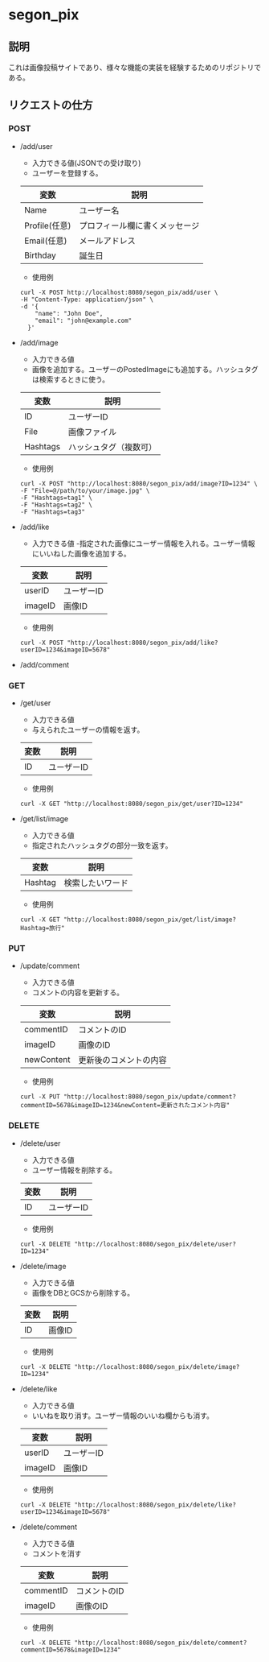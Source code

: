 # segon_pix

## 説明
これは画像投稿サイトであり、様々な機能の実装を経験するためのリポジトリである。


## リクエストの仕方

### POST

- /add/user

    - 入力できる値(JSONでの受け取り)
    - ユーザーを登録する。

    | 変数      |     説明     |
    |-----------|-----------|
    |Name       |  ユーザー名   |
    |Profile(任意)    |  プロフィール欄に書くメッセージ  |
    |Email(任意)      |  メールアドレス  |
    |Birthday   |  誕生日      |

    - 使用例

    ```
    curl -X POST http://localhost:8080/segon_pix/add/user \
    -H "Content-Type: application/json" \
    -d '{
        "name": "John Doe",
        "email": "john@example.com"
      }'
    ```
- /add/image
    - 入力できる値
    - 画像を追加する。ユーザーのPostedImageにも追加する。ハッシュタグは検索するときに使う。

    | 変数      | 説明|
    |-----------|-----|
    |ID       |   ユーザーID   |
    |File    |   画像ファイル   |
    |Hashtags     | ハッシュタグ（複数可） |


    - 使用例

    ```
    curl -X POST "http://localhost:8080/segon_pix/add/image?ID=1234" \
  -F "File=@/path/to/your/image.jpg" \
  -F "Hashtags=tag1" \
  -F "Hashtags=tag2" \
  -F "Hashtags=tag3"

    ```
- /add/like
    - 入力できる値
    -指定された画像にユーザー情報を入れる。ユーザー情報にいいねした画像を追加する。

    | 変数      |     説明     |
    |-----------|-----------|
    |userID     |  ユーザーID  |
    |imageID    |  画像ID  |

    - 使用例

    ```
    curl -X POST "http://localhost:8080/segon_pix/add/like?userID=1234&imageID=5678"
    ```
- /add/comment

### GET

- /get/user
    - 入力できる値
    - 与えられたユーザーの情報を返す。

    | 変数      |     説明     |
    |-----------|-----------|
    |ID       |  ユーザーID   |

    - 使用例

    ```
    curl -X GET "http://localhost:8080/segon_pix/get/user?ID=1234"
    ```
- /get/list/image
    - 入力できる値
    - 指定されたハッシュタグの部分一致を返す。

    | 変数      |     説明     |
    |-----------|-----------|
    |Hashtag       |  検索したいワード   |

    - 使用例

    ```
    curl -X GET "http://localhost:8080/segon_pix/get/list/image?Hashtag=旅行"
    ```

### PUT

- /update/comment
    - 入力できる値
    - コメントの内容を更新する。

    | 変数      |     説明     |
    |-----------|-----------|
    |commentID       |  コメントのID  |
    |imageID    |  画像のID  |
    |newContent       |  更新後のコメントの内容  |


    - 使用例

    ```
   curl -X PUT "http://localhost:8080/segon_pix/update/comment?commentID=5678&imageID=1234&newContent=更新されたコメント内容"
    ```

### DELETE

- /delete/user
    - 入力できる値
    - ユーザー情報を削除する。

    | 変数      |    説明     |
    |-----------|-----------|
    |ID       |  ユーザーID   |

    - 使用例

    ```
    curl -X DELETE "http://localhost:8080/segon_pix/delete/user?ID=1234"
    ```
- /delete/image
    - 入力できる値
    - 画像をDBとGCSから削除する。

    | 変数      |     説明     |
    |-----------|-----------|
    |ID       |   画像ID  |

    - 使用例

    ```
    curl -X DELETE "http://localhost:8080/segon_pix/delete/image?ID=1234"
    ```
- /delete/like
    - 入力できる値
    - いいねを取り消す。ユーザー情報のいいね欄からも消す。

    | 変数      |     説明     |
    |-----------|-----------|
    |userID     |  ユーザーID  |
    |imageID    |  画像ID  |

    - 使用例

    ```
    curl -X DELETE "http://localhost:8080/segon_pix/delete/like?userID=1234&imageID=5678"
    ```
- /delete/comment
    - 入力できる値
    - コメントを消す

    | 変数      |     説明     |
    |-----------|-----------|
    |commentID       |  コメントのID  |
    |imageID    |  画像のID  |
    - 使用例

    ```
    curl -X DELETE "http://localhost:8080/segon_pix/delete/comment?commentID=5678&imageID=1234"
    ```
